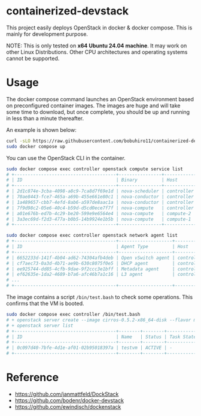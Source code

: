 # containerized-devstack

This project easily deploys OpenStack in docker & docker compose.
This is mainly for development purpose.

NOTE: This is only tested on **x64 Ubuntu 24.04 machine**. It may work
on other Linux Distributions. Other CPU architectures and operating
systems cannot be supported.

# Usage

The docker compose command launches an OpenStack environment based
on preconfigured container images. The images are huge and will take
some time to download, but once complete, you should be up and running
in less than a minute thereafter.

An example is shown below:

```bash
curl -sLO https://raw.githubusercontent.com/bobuhiro11/containerized-devstack/main/docker-compose.yaml
sudo docker compose up
```

You can use the OpenStack CLI in the container.

```bash
sudo docker compose exec controller openstack compute service list
# +--------------------------------------+----------------+------------+----------+---------+-------+----------------------------+
# | ID                                   | Binary         | Host       | Zone     | Status  | State | Updated At                 |
# +--------------------------------------+----------------+------------+----------+---------+-------+----------------------------+
# | 2d1c874e-3cba-4098-a8c9-7ca8d7f69e1d | nova-scheduler | controller | internal | enabled | up    | 2023-04-19T03:18:49.000000 |
# | 70ae8443-fce7-465a-a69b-455e661e80c1 | nova-conductor | controller | internal | enabled | up    | 2023-04-19T03:18:49.000000 |
# | 1a489657-cbb7-4efd-8ab6-a597de8aac1a | nova-conductor | controller | internal | enabled | up    | 2023-04-19T03:18:48.000000 |
# | 7f9d98c2-05e6-40c4-b59d-d5cd0ece7f7f | nova-compute   | controller | nova     | enabled | up    | 2023-04-19T03:18:50.000000 |
# | a01e676b-ed7b-4c29-be20-599e9e6564e4 | nova-compute   | compute-2  | nova     | enabled | up    | 2023-04-19T03:18:54.000000 |
# | 3a3ec69d-f2d3-477a-b0b5-14b9924e1b5b | nova-compute   | compute-1  | nova     | enabled | up    | 2023-04-19T03:18:55.000000 |
# +--------------------------------------+----------------+------------+----------+---------+-------+----------------------------+

sudo docker compose exec controller openstack network agent list
# +--------------------------------------+--------------------+------------+-------------------+-------+-------+---------------------------+
# | ID                                   | Agent Type         | Host       | Availability Zone | Alive | State | Binary                    |
# +--------------------------------------+--------------------+------------+-------------------+-------+-------+---------------------------+
# | 6652233d-141f-4b04-ad62-74304afb4deb | Open vSwitch agent | controller | None              | :-)   | UP    | neutron-openvswitch-agent |
# | cf7aec73-0a3d-4b71-ae9b-630c8075f0e5 | DHCP agent         | controller | nova              | :-)   | UP    | neutron-dhcp-agent        |
# | ee925744-dd85-4cfb-9dae-9f2ccc3e1bff | Metadata agent     | controller | None              | :-)   | UP    | neutron-metadata-agent    |
# | ef62635e-1da2-4689-b7a6-afc46b7a1c16 | L3 agent           | controller | nova              | :-)   | UP    | neutron-l3-agent          |
# ...
# +--------------------------------------+--------------------+------------+-------------------+-------+-------+---------------------------+
```

The image contains a script `/bin/test.bash` to check some operations.
This confirms that the VM is booted.

```bash
sudo docker compose exec controller /bin/test.bash
# + openstack server create --image cirros-0.5.2-x86_64-disk --flavor m1.medium ...
# + openstack server list
# +--------------------------------------+--------+--------+------------+-------------+-------------------+
# | ID                                   | Name   | Status | Task State | Power State | Networks          |
# +--------------------------------------+--------+--------+------------+-------------+-------------------+
# | 0c097d40-7bfe-4d1e-af01-02b95018397a | testvm | ACTIVE | -          | Running     | private=10.0.0.29 |
# +--------------------------------------+--------+--------+------------+-------------+-------------------+
```

# Reference

- https://github.com/janmattfeld/DockStack
- https://github.com/bodenr/docker-devstack
- https://github.com/ewindisch/dockenstack
